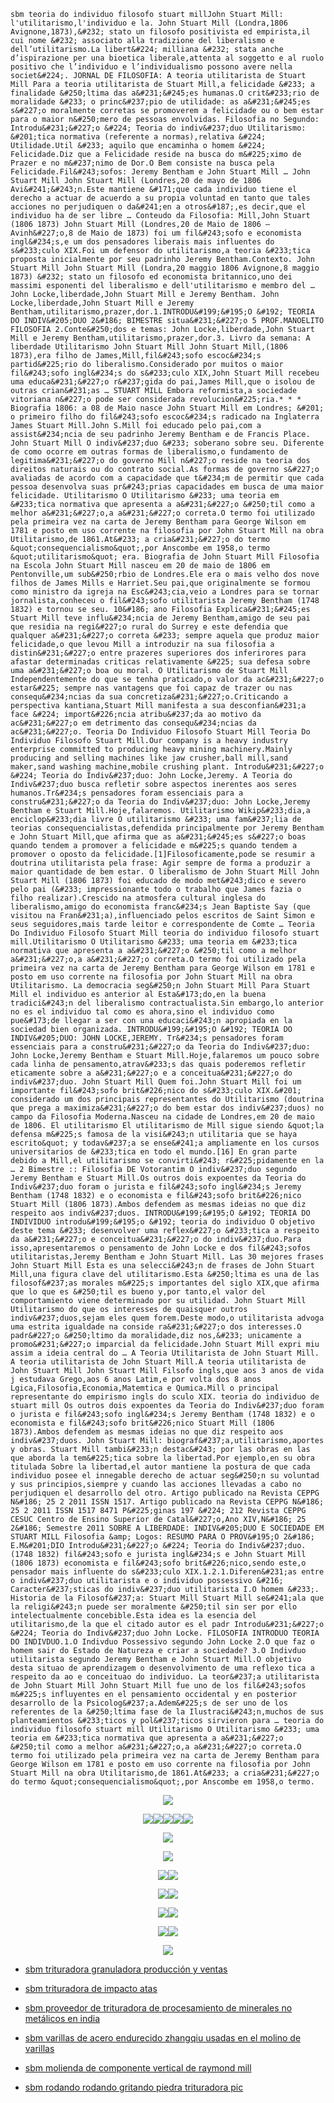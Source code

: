 
```
sbm teoria do individuo filosofo stuart millJohn Stuart Mill: l'utilitarismo,l'individuo e la. John Stuart Mill (Londra,1806 Avignone,1873),&#232; stato un filosofo positivista ed empirista,il cui nome &#232; associato alla tradizione del liberalismo e dell’utilitarismo.La libert&#224; milliana &#232; stata anche d’ispirazione per una bioetica liberale,attenta al soggetto e al ruolo positivo che l’individuo e l’individualismo possono avere nella societ&#224;. JORNAL DE FILOSOFIA: A teoria utilitarista de Stuart Mill Para a teoria utilitarista de Stuart Mill,a felicidade &#233; a finalidade &#250;ltima das a&#231;&#245;es humanas.O crit&#233;rio de moralidade &#233; o princ&#237;pio de utilidade: as a&#231;&#245;es s&#227;o moralmente corretas se promoverem a felicidade ou o bem estar para o maior n&#250;mero de pessoas envolvidas. Filosofia no Segundo: Introdu&#231;&#227;o &#224; Teoria do indiv&#237;duo Utilitarismo: &#201;tica normativa (referente a normas),relativa &#224; Utilidade.Util &#233; aquilo que encaminha o homem &#224; Felicidade.Diz que a Felicidade reside na busca do m&#225;ximo de Prazer e no m&#237;nimo de Dor.O Bem consiste na busca pela Felicidade.Fil&#243;sofos: Jeremy Bentham e John Stuart Mill … John Stuart Mill John Stuart Mill (Londres,20 de mayo de 1806 Avi&#241;&#243;n.Este mantiene &#171;que cada individuo tiene el derecho a actuar de acuerdo a su propia voluntad en tanto que tales acciones no perjudiquen o da&#241;en a otros&#187;,es decir,que el individuo ha de ser libre … Conteudo da Filosofia: Mill,John Stuart (1806 1873) John Stuart Mill (Londres,20 de Maio de 1806 — Avinh&#227;o,8 de Maio de 1873) foi um fil&#243;sofo e economista ingl&#234;s,e um dos pensadores liberais mais influentes do s&#233;culo XIX.Foi um defensor do utilitarismo,a teoria &#233;tica proposta inicialmente por seu padrinho Jeremy Bentham.Contexto. John Stuart Mill John Stuart Mill (Londra,20 maggio 1806 Avignone,8 maggio 1873) &#232; stato un filosofo ed economista britannico,uno dei massimi esponenti del liberalismo e dell'utilitarismo e membro del … John Locke,liberdade,John Stuart Mill e Jeremy Bentham. John Locke,liberdade,John Stuart Mill e Jeremy Bentham,utilitarismo,prazer,dor.1.INTRODU&#199;&#195;O &#192; TEORIA DO INDIV&#205;DUO 2&#186; BIMESTRE situa&#231;&#227;o 5 PROF.MANOELITO FILOSOFIA 2.Conte&#250;dos e temas: John Locke,liberdade,John Stuart Mill e Jeremy Bentham,utilitarismo,prazer,dor.3. Livro da semana: A liberdade Utilitarismo John Stuart Mill John Stuart Mill,(1806 1873),era filho de James,Mill,fil&#243;sofo escoc&#234;s partid&#225;rio do liberalismo.Considerado por muitos o maior fil&#243;sofo ingl&#234;s do s&#233;culo XIX,John Stuart Mill recebeu uma educa&#231;&#227;o r&#237;gida do pai,James Mill,que o isolou de outras crian&#231;as … STUART MILL Embora reformista,a sociedade vitoriana n&#227;o pode ser considerada revolucion&#225;ria.* * * Biografia 1806: a 08 de Maio nasce John Stuart Mill em Londres; &#201; o primeiro filho do fil&#243;sofo escoc&#234;s radicado na Inglaterra James Stuart Mill.John S.Mill foi educado pelo pai,com a assist&#234;ncia de seu padrinho Jeremy Bentham e de Francis Place. John Stuart Mill O indiv&#237;duo &#233; soberano sobre seu. Diferente de como ocorre em outras formas de liberalismo,o fundamento de legitima&#231;&#227;o do governo Mill n&#227;o reside na teoria dos direitos naturais ou do contrato social.As formas de governo s&#227;o avaliadas de acordo com a capacidade que t&#234;m de permitir que cada pessoa desenvolva suas pr&#243;prias capacidades em busca de uma maior felicidade. Utilitarismo O Utilitarismo &#233; uma teoria em &#233;tica normativa que apresenta a a&#231;&#227;o &#250;til como a melhor a&#231;&#227;o,a a&#231;&#227;o correta.O termo foi utilizado pela primeira vez na carta de Jeremy Bentham para George Wilson em 1781 e posto em uso corrente na filosofia por John Stuart Mill na obra Utilitarismo,de 1861.At&#233; a cria&#231;&#227;o do termo &quot;consequencialismo&quot;,por Anscombe em 1958,o termo &quot;utilitarismo&quot; era. Biografia de John Stuart Mill Filosofia na Escola John Stuart Mill nasceu em 20 de maio de 1806 em Pentonville,um sub&#250;rbio de Londres.Ele era o mais velho dos nove filhos de James Mills e Harriet.Seu pai,que originalmente se formou como ministro da igreja na Esc&#243;cia,veio a Londres para se tornar jornalista,conheceu o fil&#243;sofo utilitarista Jeremy Bentham (1748 1832) e tornou se seu. 10&#186; ano Filosofia Explica&#231;&#245;es Stuart Mill teve influ&#234;ncia de Jeremy Bentham,amigo de seu pai que residia na regi&#227;o rural do Surrey e este defendia que qualquer a&#231;&#227;o correta &#233; sempre aquela que produz maior felicidade,o que levou Mill a introduzir na sua filosofia a distin&#231;&#227;o entre prazeres superiores dos inferirores para afastar determinadas criticas relativamente &#225; sua defesa sobre uma a&#231;&#227;o boa ou moral. O Utilitarismo de Stuart Mill Independentemente do que se tenha praticado,o valor da ac&#231;&#227;o estar&#225; sempre nas vantagens que foi capaz de trazer ou nas consequ&#234;ncias da sua concretiza&#231;&#227;o.Criticando a perspectiva kantiana,Stuart Mill manifesta a sua desconfian&#231;a face &#224; import&#226;ncia atribu&#237;da ao motivo da ac&#231;&#227;o em detrimento das consequ&#234;ncias da ac&#231;&#227;o. Teoria Do Individuo Filosofo Stuart Mill Teoria Do Individuo Filosofo Stuart Mill.Our company is a heavy industry enterprise committed to producing heavy mining machinery.Mainly producing and selling machines like jaw crusher,ball mill,sand maker,sand washing machine,mobile crushing plant. Introdu&#231;&#227;o &#224; Teoria do Indiv&#237;duo: John Locke,Jeremy. A Teoria do Indiv&#237;duo busca refletir sobre aspectos inerentes aos seres humanos.Tr&#234;s pensadores foram essenciais para a constru&#231;&#227;o da Teoria do Indiv&#237;duo: John Locke,Jeremy Bentham e Stuart Mill.Hoje,falaremos. Utilitarismo Wikip&#233;dia,a enciclop&#233;dia livre O utilitarismo &#233; uma fam&#237;lia de teorias consequencialistas,defendida principalmente por Jeremy Bentham e John Stuart Mill,que afirma que as a&#231;&#245;es s&#227;o boas quando tendem a promover a felicidade e m&#225;s quando tendem a promover o oposto da felicidade.[1]Filosoficamente,pode se resumir a doutrina utilitarista pela frase: Agir sempre de forma a produzir a maior quantidade de bem estar. O liberalismo de John Stuart Mill John Stuart Mill (1806 1873) foi educado de modo met&#243;dico e severo pelo pai (&#233; impressionante todo o trabalho que James fazia o filho realizar).Crescido na atmosfera cultural inglesa do liberalismo,amigo do economista franc&#234;s Jean Baptiste Say (que visitou na Fran&#231;a),influenciado pelos escritos de Saint Simon e seus seguidores,mais tarde leitor e correspondente de Comte … Teoria Do Individuo Filosofo Stuart Mill teoria do individuo filosofo stuart mill.Utilitarismo O Utilitarismo &#233; uma teoria em &#233;tica normativa que apresenta a a&#231;&#227;o &#250;til como a melhor a&#231;&#227;o,a a&#231;&#227;o correta.O termo foi utilizado pela primeira vez na carta de Jeremy Bentham para George Wilson em 1781 e posto em uso corrente na filosofia por John Stuart Mill na obra Utilitarismo. La democracia seg&#250;n John Stuart Mill Para Stuart Mill el individuo es anterior al Esta&#173;do,en la buena tradici&#243;n del liberalismo contractualista.Sin embargo,lo anterior no es el individuo tal como es ahora,sino el individuo como pue&#173;de llegar a ser con una educaci&#243;n apropiada en la sociedad bien organizada. INTRODU&#199;&#195;O &#192; TEORIA DO INDIV&#205;DUO: JOHN LOCKE,JEREMY. Tr&#234;s pensadores foram essenciais para a constru&#231;&#227;o da Teoria do Indiv&#237;duo: John Locke,Jeremy Bentham e Stuart Mill.Hoje,falaremos um pouco sobre cada linha de pensamento,atrav&#233;s das quais poderemos refletir eticamente sobre a a&#231;&#227;o e a conceitua&#231;&#227;o do indiv&#237;duo. John Stuart Mill Quem foi.John Stuart Mill foi um importante fil&#243;sofo brit&#226;nico do s&#233;culo XIX.&#201; considerado um dos principais representantes do Utilitarismo (doutrina que prega a maximiza&#231;&#227;o do bem estar dos indiv&#237;duos) no campo da Filosofia Moderna.Nasceu na cidade de Londres,em 20 de maio de 1806. El utilitarismo El utilitarismo de Mill sigue siendo &quot;la defensa m&#225;s famosa de la visi&#243;n utilitaria que se haya escrito&quot; y todav&#237;a se ense&#241;a ampliamente en los cursos universitarios de &#233;tica en todo el mundo.[16] En gran parte debido a Mill,el utilitarismo se convirti&#243; r&#225;pidamente en la … 2 Bimestre :: Filosofia DE Votorantim O indiv&#237;duo segundo Jeremy Bentham e Stuart Mill.Os outros dois expoentes da Teoria do Indiv&#237;duo foram o jurista e fil&#243;sofo ingl&#234;s Jeremy Bentham (1748 1832) e o economista e fil&#243;sofo brit&#226;nico Stuart Mill (1806 1873).Ambos defendem as mesmas ideias no que diz respeito aos indiv&#237;duos. INTRODU&#199;&#195;O &#192; TEORIA DO INDIVIDUO introdu&#199;&#195;o &#192; teoria do individuo O objetivo deste tema &#233; desenvolver uma reflex&#227;o &#233;tica a respeito da a&#231;&#227;o e conceitua&#231;&#227;o do indiv&#237;duo.Para isso,apresentaremos o pensamento de John Locke e dos fil&#243;sofos utilitaristas,Jeremy Bentham e John Stuart Mill. Las 30 mejores frases John Stuart Mill Esta es una selecci&#243;n de frases de John Stuart Mill,una figura clave del utilitarismo.Esta &#250;ltima es una de las filosof&#237;as morales m&#225;s importantes del siglo XIX,que afirma que lo que es &#250;til es bueno y,por tanto,el valor del comportamiento viene determinado por su utilidad. John Stuart Mill Utilitarismo do que os interesses de quaisquer outros indiv&#237;duos,sejam eles quem forem.Deste modo,o utilitarista advoga uma estrita igualdade na conside ra&#231;&#227;o dos interesses.O padr&#227;o &#250;ltimo da moralidade,diz nos,&#233; unicamente a promo&#231;&#227;o imparcial da felicidade.John Stuart Mill expri miu assim a ideia central do … A Teoria Utilitarista de John Stuart Mill. A teoria utilitarista de John Stuart Mill.A teoria utilitarista de John Stuart Mill John Stuart Mill Filsofo ingls,que aos 3 anos de vida j estudava Grego,aos 6 anos Latim,e por volta dos 8 anos Lgica,Filosofia,Economia,Matemtica e Qumica.Mill o principal representante do empirismo ingls do sculo XIX. teoria do individuo de stuart mill Os outros dois expoentes da Teoria do Indiv&#237;duo foram o jurista e fil&#243;sofo ingl&#234;s Jeremy Bentham (1748 1832) e o economista e fil&#243;sofo brit&#226;nico Stuart Mill (1806 1873).Ambos defendem as mesmas ideias no que diz respeito aos indiv&#237;duos. John Stuart Mill: biograf&#237;a,utilitarismo,aportes y obras. Stuart Mill tambi&#233;n destac&#243; por las obras en las que aborda la tem&#225;tica sobre la libertad.Por ejemplo,en su obra titulada Sobre la libertad,el autor mantiene la postura de que cada individuo posee el innegable derecho de actuar seg&#250;n su voluntad y sus principios,siempre y cuando las acciones llevadas a cabo no perjudiquen el desarrollo del otro. Artigo publicado na Revista CEPPG N&#186; 25 2 2011 ISSN 1517. Artigo publicado na Revista CEPPG N&#186; 25 2 2011 ISSN 1517 8471 P&#225;ginas 197 &#224; 212 Revista CEPPG CESUC Centro de Ensino Superior de Catal&#227;o,Ano XIV,N&#186; 25 2&#186; Semestre 2011 SOBRE A LIBERDADE: INDIV&#205;DUO E SOCIEDADE EM STUART MILL Filosofia &amp; Logos: RESUMO PARA O PROV&#195;O 2&#186; E.M&#201;DIO Introdu&#231;&#227;o &#224; Teoria do Indiv&#237;duo.(1748 1832) fil&#243;sofo e jurista ingl&#234;s e John Stuart Mill (1806 1873) economista e fil&#243;sofo brit&#226;nico,sendo este,o pensador mais influente do s&#233;culo XIX.1.2.1.Diferen&#231;as entre o indiv&#237;duo utilitarista e o individuo possessivo &#216; Caracter&#237;sticas do indiv&#237;duo utilitarista I.O homem &#233;. Historia de la Filosof&#237;a: Stuart Mill Stuart Mill se&#241;ala que la religi&#243;n puede ser moralmente &#250;til sin ser por ello intelectualmente concebible.Esta idea es la esencia del utilitarismo,de la que el citado autor es el padr Introdu&#231;&#227;o &#224; Teoria do Indiv&#237;duo John Locke. FILOSOFIA INTRODUO TEORIA DO INDIVDUO.1.O Indivduo Possessivo segundo John Locke 2.O que faz o homem sair do Estado de Natureza e criar a sociedade? 3.O Indivduo utilitarista segundo Jeremy Bentham e John Stuart Mill.O objetivo desta situao de aprendizagem o desenvolvimento de uma reflexo tica a respeito da ao e conceituao do individuo. La teor&#237;a utilitarista de John Stuart Mill John Stuart Mill fue uno de los fil&#243;sofos m&#225;s influyentes en el pensamiento occidental y en posterior desarrollo de la Psicolog&#237;a.Adem&#225;s de ser uno de los referentes de la &#250;ltima fase de la Ilustraci&#243;n,muchos de sus planteamientos &#233;ticos y pol&#237;ticos sirvieron para … teoria do individuo filosofo stuart mill Utilitarismo O Utilitarismo &#233; uma teoria em &#233;tica normativa que apresenta a a&#231;&#227;o &#250;til como a melhor a&#231;&#227;o,a a&#231;&#227;o correta.O termo foi utilizado pela primeira vez na carta de Jeremy Bentham para George Wilson em 1781 e posto em uso corrente na filosofia por John Stuart Mill na obra Utilitarismo,de 1861.At&#233; a cria&#231;&#227;o do termo &quot;consequencialismo&quot;,por Anscombe em 1958,o termo. 
```

<div align="center">

<a href="https://es-crusher.shibang-china.com/github&k=sbm+teoria+do+individuo+filosofo+stuart+mill"><img src="https://static.shibang-china.com/es/crusher/logo.jpg"></a>

<a href="https://es-crusher.shibang-china.com/github&k=sbm+teoria+do+individuo+filosofo+stuart+mill"><img src="https://static.shibang-china.com/es/crusher/index.jpg"></a><a href="https://es-crusher.shibang-china.com/material.htmlgithub&k=sbm+teoria+do+individuo+filosofo+stuart+mill"><img src="https://static.shibang-china.com/es/crusher/material.jpg"></a><a href="https://es-crusher.shibang-china.com/application.htmlgithub&k=sbm+teoria+do+individuo+filosofo+stuart+mill"><img src="https://static.shibang-china.com/es/crusher/application.jpg"></a><a href="https://es-crusher.shibang-china.com/aboutus.htmlgithub&k=sbm+teoria+do+individuo+filosofo+stuart+mill"><img src="https://static.shibang-china.com/es/crusher/aboutus.jpg"></a><a href="https://es-crusher.shibang-china.com/contact.htmlgithub&k=sbm+teoria+do+individuo+filosofo+stuart+mill"><img src="https://static.shibang-china.com/es/crusher/contact.jpg"></a>

<a href="https://es-crusher.shibang-china.com/github&k=sbm+teoria+do+individuo+filosofo+stuart+mill"><img src="https://static.shibang-china.com/es/crusher/banner.jpg"></a>

<a href="https://swt.shibang-china.com/github&k=sbm+teoria+do+individuo+filosofo+stuart+mill"><img src="https://static.shibang-china.com/es/crusher/text.jpg"></a>

<a href="https://swt.shibang-china.com/github&k=sbm+teoria+do+individuo+filosofo+stuart+mill"><img src="https://static.shibang-china.com/es/crusher/chat.jpg"></a><a href="https://es-crusher.shibang-china.com/contact.htmlgithub&k=sbm+teoria+do+individuo+filosofo+stuart+mill"><img src="https://static.shibang-china.com/es/crusher/message.jpg"></a>

<a href="https://es-crusher.shibang-china.com/products/pe.htmlgithub&k=sbm+teoria+do+individuo+filosofo+stuart+mill"><img src="https://static.shibang-china.com/es/crusher/pe.jpg"></a><a href="https://es-crusher.shibang-china.com/products/pf.htmlgithub&k=sbm+teoria+do+individuo+filosofo+stuart+mill"><img src="https://static.shibang-china.com/es/crusher/pf.jpg"></a>

<a href="https://es-crusher.shibang-china.com/products/hpt.htmlgithub&k=sbm+teoria+do+individuo+filosofo+stuart+mill"><img src="https://static.shibang-china.com/es/crusher/hpt.jpg"></a><a href="https://es-crusher.shibang-china.com/products/vsi.htmlgithub&k=sbm+teoria+do+individuo+filosofo+stuart+mill"><img src="https://static.shibang-china.com/es/crusher/vsi.jpg"></a>

<a href="https://es-crusher.shibang-china.com/products/klv.htmlgithub&k=sbm+teoria+do+individuo+filosofo+stuart+mill"><img src="https://static.shibang-china.com/es/crusher/klv.jpg"></a><a href="https://es-crusher.shibang-china.com/products/portable.htmlgithub&k=sbm+teoria+do+individuo+filosofo+stuart+mill"><img src="https://static.shibang-china.com/es/crusher/portable.jpg"></a>

<a href="https://swt.shibang-china.com/github&k=sbm+teoria+do+individuo+filosofo+stuart+mill"><img src="https://static.shibang-china.com/es/crusher/case.jpg"></a>

</div>


* [sbm trituradora granuladora producción y ventas](sbm%20trituradora%20granuladora%20producci%C3%B3n%20y%20ventas.md)

* [sbm trituradora de impacto atas](sbm%20trituradora%20de%20impacto%20atas.md)

* [sbm proveedor de trituradora de procesamiento de minerales no metálicos en india](sbm%20proveedor%20de%20trituradora%20de%20procesamiento%20de%20minerales%20no%20met%C3%A1licos%20en%20india.md)

* [sbm varillas de acero endurecido zhangqiu usadas en el molino de varillas](sbm%20varillas%20de%20acero%20endurecido%20zhangqiu%20usadas%20en%20el%20molino%20de%20varillas.md)

* [sbm molienda de componente vertical de raymond mill](sbm%20molienda%20de%20componente%20vertical%20de%20raymond%20mill.md)

* [sbm rodando rodando gritando piedra trituradora pic](sbm%20rodando%20rodando%20gritando%20piedra%20trituradora%20pic.md)